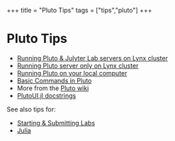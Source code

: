 +++
title = "Pluto Tips"
tags = ["tips","pluto"]
+++

# Pluto Tips
- [Running Pluto & Julyter Lab servers on Lynx cluster](../roar/jupyterlab/)
- [Running Pluto server only on Lynx cluster](../roar/pluto/)
- [Running Pluto on your local computer](local/)
- [Basic Commands in Pluto](https://github.com/fonsp/Pluto.jl/wiki/%F0%9F%94%8E-Basic-Commands-in-Pluto)
- More from the [Pluto wiki](https://github.com/fonsp/Pluto.jl/wiki)
- [PlutoUI.jl docstrings](https://docs.juliahub.com/PlutoUI/)

See also tips for:
- [Starting & Submitting Labs](../labs/)
- [Julia](../julia/)